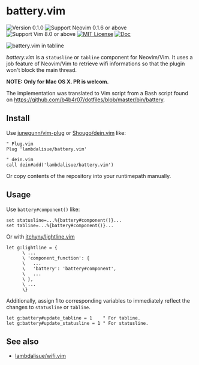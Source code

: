 battery.vim
==============================================================================
![Version 0.1.0](https://img.shields.io/badge/version-0.1.0-yellow.svg?style=flat-square)
![Support Neovim 0.1.6 or above](https://img.shields.io/badge/support-Neovim%200.1.6%20or%20above-green.svg?style=flat-square)
![Support Vim 8.0 or above](https://img.shields.io/badge/support-Vim%208.0.0%20or%20above-yellowgreen.svg?style=flat-square)
[![MIT License](https://img.shields.io/badge/license-MIT-blue.svg?style=flat-square)](LICENSE)
[![Doc](https://img.shields.io/badge/doc-%3Ah%20battery-orange.svg?style=flat-square)](doc/battery.txt)

![battery.vim in tabline](https://photos-6.dropbox.com/t/2/AABsMlzdOJ2vc2YukhntmqzxT5ogJXpd12a20mmhvjW8Bw/12/1529319/png/32x32/1/_/1/2/Screenshot%202016-10-22%2019.40.09.png/EIe6oQEYlYPs2gQgAigC/G4NUU0h7vuh7Ulnu1wgZobKIjFxsH7QmBaEhSIeWyZg?size=1024x768&size_mode=3)

*battery.vim* is a `statusline` or `tabline` component for Neovim/Vim.
It uses a job feature of Neovim/Vim to retrieve wifi informations so that the plugin won't block the main thread.

**NOTE: Only for Mac OS X. PR is welcom.**

The implementation was translated to Vim script from a Bash script found on https://github.com/b4b4r07/dotfiles/blob/master/bin/battery.

Install
-------------------------------------------------------------------------------
Use [junegunn/vim-plug] or [Shougo/dein.vim] like:

```vim
" Plug.vim
Plug 'lambdalisue/battery.vim'

" dein.vim
call dein#add('lambdalisue/battery.vim')
```

Or copy contents of the repository into your runtimepath manually.

[junegunn/vim-plug]: https://github.com/junegunn/vim-plug
[Shougo/dein.vim]: https://github.com/Shougo/dein.vim


Usage
-------------------------------------------------------------------------------

Use `battery#component()` like:

```vim
set statusline=...%{battery#component()}...
set tabline=...%{battery#component()}...
```

Or with [itchyny/lightline.vim](https://github.com/itchyny/lightline.vim)

```vim
let g:lightline = {
      \ ...
      \ 'component_function': {
      \   ...
      \   'battery': 'battery#component',
      \   ...
      \ },
      \ ...
      \}
```

Additionally, assign 1 to corresponding variables to immediately reflect the
changes to `statusline` or `tabline`.

```vim
let g:battery#update_tabline = 1    " For tabline.
let g:battery#update_statusline = 1 " For statusline.
```


See also
-------------------------------------------------------------------------------

- [lambdalisue/wifi.vim](https://github.com/lambdalisue/wifi.vim)
